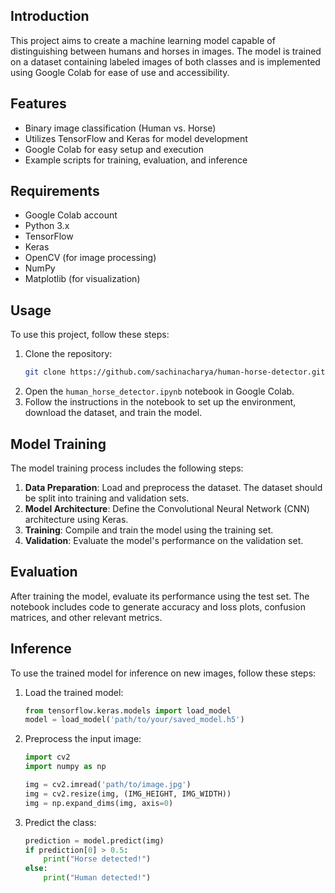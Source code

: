 
## Introduction

This project aims to create a machine learning model capable of distinguishing between humans and horses in images.
The model is trained on a dataset containing labeled images of both classes and is implemented using Google Colab 
for ease of use and accessibility.

## Features

- Binary image classification (Human vs. Horse)
- Utilizes TensorFlow and Keras for model development
- Google Colab for easy setup and execution
- Example scripts for training, evaluation, and inference

## Requirements

- Google Colab account
- Python 3.x
- TensorFlow
- Keras
- OpenCV (for image processing)
- NumPy
- Matplotlib (for visualization)

## Usage

To use this project, follow these steps:

1. Clone the repository:
    ```bash
    git clone https://github.com/sachinacharya/human-horse-detector.git
    ```
2. Open the `human_horse_detector.ipynb` notebook in Google Colab.
3. Follow the instructions in the notebook to set up the environment, download the dataset, and train the model.

## Model Training

The model training process includes the following steps:

1. **Data Preparation**: Load and preprocess the dataset. The dataset should be split into training and validation sets.
2. **Model Architecture**: Define the Convolutional Neural Network (CNN) architecture using Keras.
3. **Training**: Compile and train the model using the training set.
4. **Validation**: Evaluate the model's performance on the validation set.

## Evaluation

After training the model, evaluate its performance using the test set. The notebook includes code to generate accuracy and loss plots, confusion matrices, and other relevant metrics.

## Inference

To use the trained model for inference on new images, follow these steps:

1. Load the trained model:
    ```python
    from tensorflow.keras.models import load_model
    model = load_model('path/to/your/saved_model.h5')
    ```
2. Preprocess the input image:
    ```python
    import cv2
    import numpy as np
    
    img = cv2.imread('path/to/image.jpg')
    img = cv2.resize(img, (IMG_HEIGHT, IMG_WIDTH))
    img = np.expand_dims(img, axis=0)
    ```
3. Predict the class:
    ```python
    prediction = model.predict(img)
    if prediction[0] > 0.5:
        print("Horse detected!")
    else:
        print("Human detected!")
    ```



